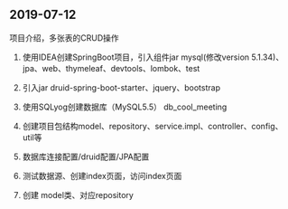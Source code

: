 ## 2019-07-12
项目介绍，多张表的CRUD操作 
 
1. 使用IDEA创建SpringBoot项目，引入组件jar 
mysql(修改version 5.1.34)、jpa、web、thymeleaf、devtools、lombok、test  

2. 引入jar  druid-spring-boot-starter、jquery、bootstrap  

3. 使用SQLyog创建数据库（MySQL5.5） db_cool_meeting  

4. 创建项目包结构model、repository、service.impl、controller、config、util等  

5. 数据库连接配置/druid配置/JPA配置  

6. 测试数据源、创建index页面，访问index页面  

7. 创建 model类、对应repository